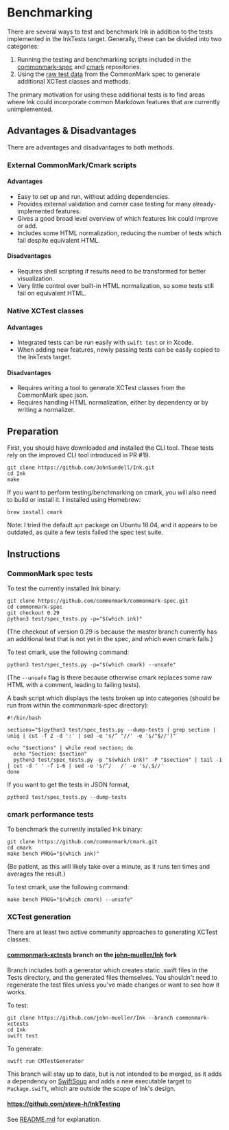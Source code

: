 # Benchmarking

There are several ways to test and benchmark Ink in addition to the tests implemented in the InkTests target. Generally, these can be divided into two categories:

1. Running the testing and benchmarking scripts included in the [commonmark-spec](https://github.com/commonmark/commonmark-spec) and [cmark](https://github.com/commonmark/cmark) repositories.
2. Using the [raw test data](https://spec.commonmark.org/0.29/spec.json) from the CommonMark spec to generate additional XCTest classes and methods.

The primary motivation for using these additional tests is to find areas where Ink could incorporate common Markdown features that are currently unimplemented.

## Advantages & Disadvantages

There are advantages and disadvantages to both methods.

### External CommonMark/Cmark scripts

#### Advantages

* Easy to set up and run, without adding dependencies.
* Provides external validation and corner case testing for many already-implemented features.
* Gives a good broad level overview of which features Ink could improve or add.
* Includes some HTML normalization, reducing the number of tests which fail despite equivalent HTML.

#### Disadvantages

* Requires shell scripting if results need to be transformed for better visualization.
* Very little control over built-in HTML normalization, so some tests still fail on equivalent HTML.

### Native XCTest classes

#### Advantages

* Integrated tests can be run easily with `swift test` or in Xcode.
* When adding new features, newly passing tests can be easily copied to the InkTests target.

#### Disadvantages

* Requires writing a tool to generate XCTest classes from the CommonMark spec json.
* Requires handling HTML normalization, either by dependency or by writing a normalizer.

## Preparation

First, you should have downloaded and installed the CLI tool. These tests rely on the improved CLI tool introduced in PR #19.

```
git clone https://github.com/JohnSundell/Ink.git
cd Ink
make
```

If you want to perform testing/benchmarking on cmark, you will also need to build or install it. I installed using Homebrew:

```
brew install cmark
```

Note: I tried the default `apt` package on Ubuntu 18.04, and it appears to be outdated, as quite a few tests failed the spec test suite.

## Instructions

### CommonMark spec tests

To test the currently installed Ink binary:

```
git clone https://github.com/commonmark/commonmark-spec.git
cd commonmark-spec
git checkout 0.29
python3 test/spec_tests.py -p="$(which ink)"
```

(The checkout of version 0.29 is because the master branch currently has an additional test that is not yet in the spec, and which even cmark fails.)

To test cmark, use the following command:

```
python3 test/spec_tests.py -p="$(which cmark) --unsafe"
```

(The `--unsafe` flag is there because otherwise cmark replaces some raw HTML with a comment, leading to failing tests).

A bash script which displays the tests broken up into categories (should be run from within the commonmark-spec directory):

```
#!/bin/bash

sections="$(python3 test/spec_tests.py --dump-tests | grep section | uniq | cut -f 2 -d ':' | sed -e 's/^ "//' -e 's/"$//')"

echo "$sections" | while read section; do
  echo "Section: $section"
  python3 test/spec_tests.py -p "$(which ink)" -P "$section" | tail -1 | cut -d ' ' -f 1-6 | sed -e 's/^/   /' -e 's/,$//'
done
```

If you want to get the tests in JSON format, 

```
python3 test/spec_tests.py --dump-tests
```

### cmark performance tests

To benchmark the currently installed Ink binary:

```
git clone https://github.com/commonmark/cmark.git
cd cmark
make bench PROG="$(which ink)"
```

(Be patient, as this will likely take over a minute, as it runs ten times and averages the result.)

To test cmark, use the following command:

```
make bench PROG="$(which cmark) --unsafe"
```

### XCTest generation

There are at least two active community approaches to generating XCTest classes:

#### [commonmark-xctests](https://github.com/john-mueller/Ink/tree/commonmark-xctests) branch on the [john-mueller/Ink](https://github.com/john-mueller/Ink) fork  

Branch includes both a generator which creates static .swift files in the Tests directory, and the generated files themselves. You shouldn't need to regenerate the test files unless you've made changes or want to see how it works.

To test:

```
git clone https://github.com/john-mueller/Ink --branch commonmark-xctests
cd Ink
swift test
```

To generate:

```
swift run CMTestGenerator
```

This branch will stay up to date, but is not intended to be merged, as it adds a dependency on [SwiftSoup](https://github.com/scinfu/SwiftSoup) and adds a new executable target to `Package.swift`, which are outside the scope of Ink's design.

#### <https://github.com/steve-h/InkTesting>

See [README.md](https://github.com/steve-h/InkTesting/blob/master/README.md) for explanation.

